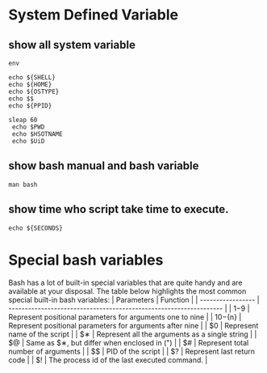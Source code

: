 
# System Defined Variable

## show all system variable
```
env
```
```
echo ${SHELL}
echo ${HOME}
echo ${OSTYPE}
echo $$
echo ${PPID}

sleap 60
 echo $PWD
 echo $HSOTNAME
 echo $UiD
  ```
 ## show bash manual and bash variable
   ```
   man bash
   ```
##  show time who script take time to execute.
   ```
   echo ${SECONDS}
   ```

 # Special bash variables
Bash has a lot of built-in special variables that are quite handy and are available
at your disposal.
The table below highlights the most common special built-in bash variables:
| Parameters             | Function                                                                |
| ----------------- | ------------------------------------------------------------------ |
| $1-$9	| Represent positional parameters for arguments one to nine |
| ${10}-${n}	| Represent positional parameters for arguments after nine |
| $0	| Represent name of the script |
| $∗	| Represent all the arguments as a single string |
| $@	| Same as $∗, but differ when enclosed in (") |
| $#	| Represent total number of arguments |
| $$	| PID of the script |
| $?	| Represent last return code |
| $!    | The process id of the last executed command. |